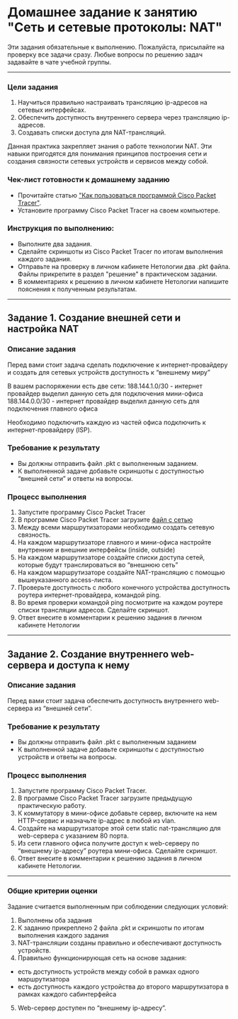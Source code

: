 # Домашнее задание к занятию "Сеть и сетевые протоколы: NAT"
 
Эти задания обязательные к выполнению. Пожалуйста, присылайте на проверку все задачи сразу. Любые вопросы по решению задач задавайте в чате учебной группы.

---
### Цели задания
1. Научиться правильно настраивать трансляцию ip-адресов на сетевых интерфейсах.
2. Обеспечить доступность внутреннего сервера через трансляцию ip-адресов.
3. Создавать списки доступа для NAT-трансляций.

Данная практика закрепляет знания о работе технологии NAT. Эти навыки пригодятся для понимания принципов построения сети и создания связности сетевых устройств и сервисов между собой.

### Чек-лист готовности к домашнему заданию
- Прочитайте статью ["Как пользоваться программой Cisco Packet Tracer"](https://pc.ru/articles/osnovy-raboty-s-cisco-packet-tracer).
- Установите программу Cisco Packet Tracer на своем компьютере.

### Инструкция по выполнению: 
- Выполните два задания.
- Сделайте скриншоты из Cisco Packet Tracer по итогам выполнения каждого задания.
- Отправьте на проверку в личном кабинете Нетологии два .pkt файла. Файлы прикрепите в раздел "решение" в практическом задании.
- В комментариях к решению в личном кабинете Нетологии напишите пояснения к полученным результатам. 
---

## Задание 1. Создание внешней сети и настройка NAT

### Описание задания
Перед вами стоит задача сделать подключение к интернет-провайдеру и создать для сетевых устройств доступность к “внешнему миру”

В вашем распоряжении есть две сети:
188.144.1.0/30 - интернет провайдер выделил данную сеть для подключения мини-офиса
188.144.0.0/30 - интернет провайдер выделил данную сеть для подключения  главного офиса

Необходимо подключить каждую из частей офиса подключить к интернет-провайдеру (ISP).

### Требование к результату
- Вы должны отправить файл .pkt с выполненным заданием. 
- К выполненной задаче добавьте скриншоты с доступностью “внешней сети” и ответы на вопросы.

### Процесс выполнения
1. Запустите программу Cisco Packet Tracer
2. В программе Cisco Packet Tracer загрузите [файл с сетью](https://github.com/netology-code/snet-homeworks/blob/snet-22/%D0%97%D0%B0%D0%B4%D0%B0%D0%BD%D0%B8%D0%B5%20NAT.pkt) 
3. Между всеми маршрутизаторами необходимо создать сетевую связность.
4. На каждом маршрутизаторе главного и мини-офиса настройте внутренние и внешние интерфейсы (inside, outside)
5. На каждом маршрутизаторе создайте списки доступа сетей, которые будут транслироваться во “внешнюю сеть”
6. На каждом маршрутизаторе создайте NAT-трансляцию с помощью вышеуказанного access-листа.
7. Проверьте доступность с любого конечного устройства доступность роутера интернет-провайдера, командой ping.
8. Во время проверки командой ping посмотрите на каждом роутере списки трансляции адресов. Сделайте скриншот.
9. Ответ внесите в комментарии к решению задания в личном кабинете Нетологии

--- 
 
## Задание 2. Создание внутреннего web-сервера и доступа к нему 

### Описание задания
Перед вами стоит задача обеспечить доступность внутреннего web-сервера из “внешней сети”. 

### Требование к результату
- Вы должны отправить файл .pkt с выполненным заданием
- К выполненной задаче добавьте скриншоты с доступностью устройств и ответы на вопросы.

### Процесс выполнения
1. Запустите программу Cisco Packet Tracer.
2. В программе Cisco Packet Tracer загрузите предыдущую практическую работу.
3. К коммутатору в мини-офисе добавьте сервер, включите на нем HTTP-сервис и назначьте ip-адрес в любой из vlan.
4. Создайте на маршрутизаторе этой сети static nat-трансляцию для web-сервера с указанием 80 порта.
5. Из сети главного офиса получите доступ к web-серверу по “внешнему ip-адресу” роутера мини-офиса. Сделайте скриншот.
6. Ответ внесите в комментарии к решению задания в личном кабинете Нетологии.
 
---

### Общие критерии оценки

Задание считается выполненным при соблюдении следующих условий:
1. Выполнены оба задания
2. К заданию прикреплено 2 файла .pkt и скриншоты по итогам выполнения каждого задания
3. NAT-трансляции созданы правильно и обеспечивают доступность устройств.
4. Правильно функционирующая сеть на основе задания:
- есть доступность устройств между собой в рамках одного маршрутизатора
- есть доступность каждого устройства до второго маршрутизатора в рамках каждого сабинтерфейса
5. Web-сервер доступен по “внешнему ip-адресу”.

 
 
 

